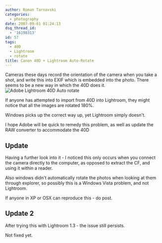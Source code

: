 ```yaml
---
author: Roman Tarnavski
categories:
  - photography
date: 2007-09-01 01:24:13
dsq_thread_id:
  - '16198313'
id: 57
tags:
  - 40D
  - Lightroom
  - rotate
title: Canon 40D + Lightroom Auto-Rotate
---
```


Cameras these days record the orientation of the camera when you take a shot, and write this into EXIF which is embedded into the photo. There seems to be a new way in which the 40D does it.![Adobe Lightroom 40D Auto rotate](/images/2007/09/lightroom-import-40d.jpg)

If anyone has attempted to import from 40D into Lightroom, they might notice that all the images are rotated 180%.

Windows picks up the correct way up, yet Lightroom simply doesn't.

I hope Adobe will be quick to remedy this problem, as well as update the RAW converter to accommodate the 40D

## Update

Having a further look into it - I noticed this only occurs when you connect the camera directly to the computer, as opposed to extract the CF, and using it within a reader.

Also windows didn't automatically rotate the photos when looking at them through explorer, so possibly this is a Windows Vista problem, and not Lightroom.

If anyone in XP or OSX can reproduce this - do post.

## Update 2

After trying this with Lightroom 1.3 - the issue still persists.

Not fixed yet.